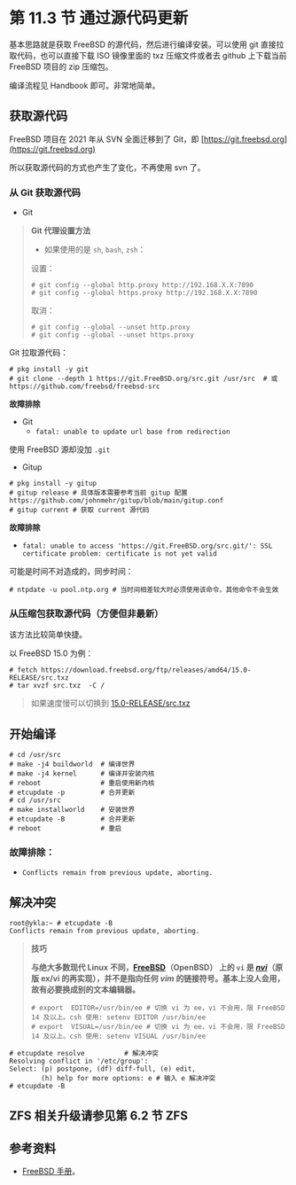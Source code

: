 # 第 11.3 节 通过源代码更新

基本思路就是获取 FreeBSD 的源代码，然后进行编译安装。可以使用 git 直接拉取代码，也可以直接下载 ISO 镜像里面的 txz 压缩文件或者去 github 上下载当前 FreeBSD 项目的 zip 压缩包。

编译流程见 Handbook 即可。非常地简单。


## 获取源代码

FreeBSD 项目在 2021 年从 SVN 全面迁移到了 Git，即 [https://git.freebsd.org](https://git.freebsd.org)

所以获取源代码的方式也产生了变化，不再使用 svn 了。



### 从 Git 获取源代码

* Git

>**Git 代理设置方法**
>
>
>
>- 如果使用的是 `sh`, `bash`, `zsh`：
>
>设置：
>```shell-session
># git config --global http.proxy http://192.168.X.X:7890
># git config --global https.proxy http://192.168.X.X:7890
>```
>取消：
>
>```shell-session
># git config --global --unset http.proxy
># git config --global --unset https.proxy
>```

Git 拉取源代码：

```shell-session
# pkg install -y git
# git clone --depth 1 https://git.FreeBSD.org/src.git /usr/src  # 或 https://github.com/freebsd/freebsd-src
```

**故障排除**

* Git
  * `fatal: unable to update url base from redirection`

使用 FreeBSD 源却没加 `.git`

* Gitup

```shell-session
# pkg install -y gitup
# gitup release # 具体版本需要参考当前 gitup 配置 https://github.com/johnmehr/gitup/blob/main/gitup.conf
# gitup current # 获取 current 源代码
```

**故障排除**

* `fatal: unable to access 'https://git.FreeBSD.org/src.git/': SSL certificate problem: certificate is not yet valid`

可能是时间不对造成的，同步时间：

```shell-session
# ntpdate -u pool.ntp.org # 当时间相差较大时必须使用该命令，其他命令不会生效
```

### 从压缩包获取源代码（方便但非最新）

该方法比较简单快捷。

以 FreeBSD 15.0 为例：

```shell-session
# fetch https://download.freebsd.org/ftp/releases/amd64/15.0-RELEASE/src.txz
# tar xvzf src.txz  -C /
```

> 如果速度慢可以切换到 [15.0-RELEASE/src.txz](https://mirror.bjtu.edu.cn/freebsd/releases/amd64/15.0-RELEASE/src.txz)

## 开始编译

```shell-session
# cd /usr/src
# make -j4 buildworld  # 编译世界
# make -j4 kernel      # 编译并安装内核
# reboot               # 重启使用新内核
# etcupdate -p         # 合并更新 
# cd /usr/src         
# make installworld    # 安装世界 
# etcupdate -B         # 合并更新
# reboot               # 重启
```

### 故障排除：

* `Conflicts remain from previous update, aborting.`

## 解决冲突

```shell-session
root@ykla:~ # etcupdate -B     
Conflicts remain from previous update, aborting.

```

>**技巧**
>
>**与绝大多数现代 Linux 不同，[FreeBSD](https://github.com/freebsd/freebsd-src/tree/main/contrib/nvi)（OpenBSD） 上的 `vi` 是 ***[nvi](https://sites.google.com/a/bostic.com/keithbostic/keith-bostic?authuser=0)***（原版 **ex/vi** 的再实现），并不是指向任何 ***vim*** 的链接符号。基本上没人会用，故有必要换成别的文本编辑器。**
>
>```shell-session
># export  EDITOR=/usr/bin/ee # 切换 vi 为 ee，vi 不会用，限 FreeBSD 14 及以上。csh 使用: setenv EDITOR /usr/bin/ee
># export  VISUAL=/usr/bin/ee # 切换 vi 为 ee，vi 不会用，限 FreeBSD 14 及以上。csh 使用: setenv VISUAL /usr/bin/ee
>```

```
# etcupdate resolve          # 解决冲突
Resolving conflict in '/etc/group':
Select: (p) postpone, (df) diff-full, (e) edit,
        (h) help for more options: e # 输入 e 解决冲突
# etcupdate -B 
```

## ZFS 相关升级请参见第 6.2 节 ZFS

## 参考资料

* [FreeBSD 手册](https://handbook.bsdcn.org/)。
